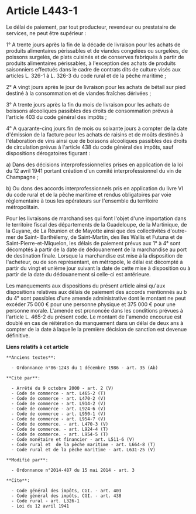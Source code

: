 # Article L443-1

Le délai de paiement, par tout producteur, revendeur ou prestataire de services, ne peut être supérieur : 

1° A trente jours après la fin de la décade de livraison pour les achats de produits alimentaires périssables et de viandes
congelées ou surgelées, de poissons surgelés, de plats cuisinés et de conserves fabriqués à partir de produits alimentaires
périssables, à l'exception des achats de produits saisonniers effectués dans le cadre de contrats dits de culture visés aux
articles L. 326-1 à L. 326-3 du code rural et de la pêche maritime ; 

2° A vingt jours après le jour de livraison pour les achats de bétail sur pied destiné à la consommation et de viandes
fraîches dérivées ; 

3° A trente jours après la fin du mois de livraison pour les achats de boissons alcooliques passibles des droits de
consommation prévus à l'article 403 du code général des impôts ; 

4° A quarante-cinq jours fin de mois ou soixante jours à compter de la date d'émission de la facture pour les achats de
raisins et de moûts destinés à l'élaboration de vins ainsi que de boissons alcooliques passibles des droits de circulation
prévus à l'article 438 du code général des impôts, sauf dispositions dérogatoires figurant : 

a) Dans des décisions interprofessionnelles prises en application de la loi du 12 avril 1941 portant création d'un comité
interprofessionnel du vin de Champagne ; 

b) Ou dans des accords interprofessionnels pris en application du livre VI du code rural et de la pêche maritime et rendus
obligatoires par voie réglementaire à tous les opérateurs sur l'ensemble du territoire métropolitain. 

Pour les livraisons de marchandises qui font l'objet d'une importation dans le territoire fiscal des départements de la
Guadeloupe, de la Martinique, de la Guyane, de La Réunion et de Mayotte ainsi que des collectivités d'outre-mer de Saint-
Barthélemy, de Saint-Martin, des îles Wallis et Futuna et de Saint-Pierre-et-Miquelon, les délais de paiement prévus aux 1° à
4° sont décomptés à partir de la date de dédouanement de la marchandise au port de destination finale. Lorsque la marchandise
est mise à la disposition de l'acheteur, ou de son représentant, en métropole, le délai est décompté à partir du vingt et
unième jour suivant la date de cette mise à disposition ou à partir de la date du dédouanement si celle-ci est antérieure. 

Les manquements aux dispositions du présent article ainsi qu'aux dispositions relatives aux délais de paiement des accords
mentionnés au b du 4° sont passibles d'une amende administrative dont le montant ne peut excéder 75 000 € pour une personne
physique et 375 000 € pour une personne morale. L'amende est prononcée dans les conditions prévues à l'article L. 465-2 du
présent code. Le montant de l'amende encourue est doublé en cas de réitération du manquement dans un délai de deux ans à
compter de la date à laquelle la première décision de sanction est devenue définitive.

**Liens relatifs à cet article**

	**Anciens textes**:

	  - Ordonnance n°86-1243 du 1 décembre 1986 - art. 35 (Ab)

	**Cité par**:

	  - Arrêté du 9 octobre 2000 - art. 2 (V)
	  - Code de commerce - art. L465-2 (T)
	  - Code de commerce - art. L470-2 (V)
	  - Code de commerce - art. L914-2 (V)
	  - Code de commerce - art. L924-6 (V)
	  - Code de commerce - art. L950-1 (V)
	  - Code de commerce - art. L954-7 (V)
	  - Code de commerce. - art. L470-3 (V)
	  - Code de commerce. - art. L924-4 (T)
	  - Code de commerce. - art. L954-5 (T)
	  - Code monétaire et financier - art. L511-6 (V)
	  - Code rural et  de la pêche maritime - art. L664-8 (T)
	  - Code rural et de la pêche maritime - art. L631-25 (V)

	**Modifié par**:

	  - Ordonnance n°2014-487 du 15 mai 2014 - art. 3

	**Cite**:

	  - Code général des impôts, CGI. - art. 403
	  - Code général des impôts, CGI. - art. 438
	  - Code rural - art. L326-1
	  - Loi du 12 avril 1941
